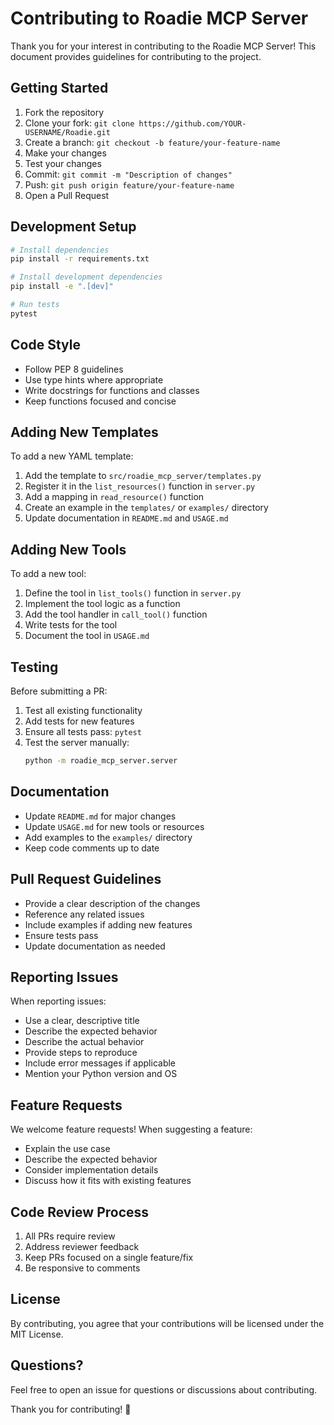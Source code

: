 # Contributing to Roadie MCP Server

Thank you for your interest in contributing to the Roadie MCP Server! This document provides guidelines for contributing to the project.

## Getting Started

1. Fork the repository
2. Clone your fork: `git clone https://github.com/YOUR-USERNAME/Roadie.git`
3. Create a branch: `git checkout -b feature/your-feature-name`
4. Make your changes
5. Test your changes
6. Commit: `git commit -m "Description of changes"`
7. Push: `git push origin feature/your-feature-name`
8. Open a Pull Request

## Development Setup

```bash
# Install dependencies
pip install -r requirements.txt

# Install development dependencies
pip install -e ".[dev]"

# Run tests
pytest
```

## Code Style

- Follow PEP 8 guidelines
- Use type hints where appropriate
- Write docstrings for functions and classes
- Keep functions focused and concise

## Adding New Templates

To add a new YAML template:

1. Add the template to `src/roadie_mcp_server/templates.py`
2. Register it in the `list_resources()` function in `server.py`
3. Add a mapping in `read_resource()` function
4. Create an example in the `templates/` or `examples/` directory
5. Update documentation in `README.md` and `USAGE.md`

## Adding New Tools

To add a new tool:

1. Define the tool in `list_tools()` function in `server.py`
2. Implement the tool logic as a function
3. Add the tool handler in `call_tool()` function
4. Write tests for the tool
5. Document the tool in `USAGE.md`

## Testing

Before submitting a PR:

1. Test all existing functionality
2. Add tests for new features
3. Ensure all tests pass: `pytest`
4. Test the server manually:
   ```bash
   python -m roadie_mcp_server.server
   ```

## Documentation

- Update `README.md` for major changes
- Update `USAGE.md` for new tools or resources
- Add examples to the `examples/` directory
- Keep code comments up to date

## Pull Request Guidelines

- Provide a clear description of the changes
- Reference any related issues
- Include examples if adding new features
- Ensure tests pass
- Update documentation as needed

## Reporting Issues

When reporting issues:

- Use a clear, descriptive title
- Describe the expected behavior
- Describe the actual behavior
- Provide steps to reproduce
- Include error messages if applicable
- Mention your Python version and OS

## Feature Requests

We welcome feature requests! When suggesting a feature:

- Explain the use case
- Describe the expected behavior
- Consider implementation details
- Discuss how it fits with existing features

## Code Review Process

1. All PRs require review
2. Address reviewer feedback
3. Keep PRs focused on a single feature/fix
4. Be responsive to comments

## License

By contributing, you agree that your contributions will be licensed under the MIT License.

## Questions?

Feel free to open an issue for questions or discussions about contributing.

Thank you for contributing! 🎉
